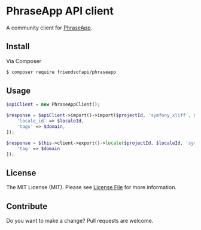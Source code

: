 # PhraseApp API client

A community client for [PhraseApp](https://phraseapp.com).

## Install

Via Composer

``` bash
$ composer require friendsofapi/phraseapp
```

## Usage

```php
$apiClient = new PhraseAppClient();

$response = $apiClient->import()->import($projectId, 'symfony_xliff', $fileName, [
    'locale_id' => $localeId,
    'tags' => $domain,
]);

$response = $this->client->export()->locale($projectId, $localeId, 'symfony_xliff', [
    'tag' => $domain
]);
```

## License

The MIT License (MIT). Please see [License File](LICENSE) for more information.

## Contribute

Do you want to make a change? Pull requests are welcome.
